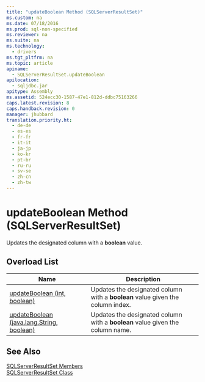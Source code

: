 ```yaml
---
title: "updateBoolean Method (SQLServerResultSet)"
ms.custom: na
ms.date: 07/18/2016
ms.prod: sql-non-specified
ms.reviewer: na
ms.suite: na
ms.technology: 
  - drivers
ms.tgt_pltfrm: na
ms.topic: article
apiname: 
  - SQLServerResultSet.updateBoolean
apilocation: 
  - sqljdbc.jar
apitype: Assembly
ms.assetid: 524ecc30-1587-47e1-812d-ddbc75163266
caps.latest.revision: 8
caps.handback.revision: 0
manager: jhubbard
translation.priority.ht: 
  - de-de
  - es-es
  - fr-fr
  - it-it
  - ja-jp
  - ko-kr
  - pt-br
  - ru-ru
  - sv-se
  - zh-cn
  - zh-tw
---
```

# updateBoolean Method (SQLServerResultSet)
  Updates the designated column with a **boolean** value.  
  
## Overload List  
  
|Name|Description|  
|----------|-----------------|  
|[updateBoolean (int, boolean)](../content/updateBoolean-Method--int--boolean-.md)|Updates the designated column with a **boolean** value given the column index.|  
|[updateBoolean (java.lang.String, boolean)](../content/updateBoolean-Method--java.lang.String--boolean-.md)|Updates the designated column with a **boolean** value given the column name.|  
  
## See Also  
 [SQLServerResultSet Members](../content/SQLServerResultSet-Members.md)   
 [SQLServerResultSet Class](../content/SQLServerResultSet-Class.md)  
  
  